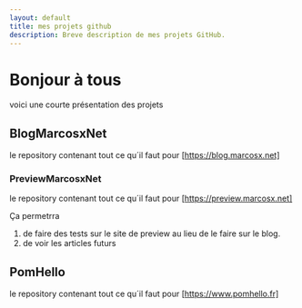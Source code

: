 ```yaml
---
layout: default
title: mes projets github
description: Breve description de mes projets GitHub.
---
```


# Bonjour à tous

voici une courte présentation des projets

## BlogMarcosxNet

le repository contenant tout ce qu´il faut pour [https://blog.marcosx.net]

### PreviewMarcosxNet
le repository contenant tout ce qu´il faut pour [https://preview.marcosx.net]

Ça permetrra 
1. de faire des tests sur le site de preview au lieu de le faire sur le blog.
2. de voir les articles futurs


## PomHello

le repository contenant tout ce qu´il faut pour [https://www.pomhello.fr]

